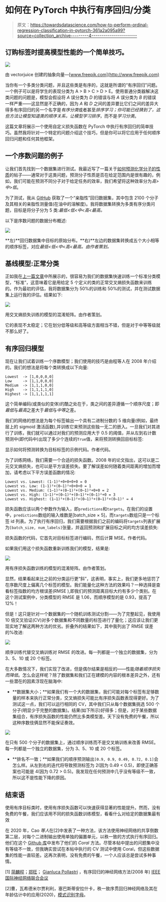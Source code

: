 # 如何在 PyTorch 中执行有序回归/分类

> 原文：<https://towardsdatascience.com/how-to-perform-ordinal-regression-classification-in-pytorch-361a2a095a99?source=collection_archive---------4----------------------->

## 订购标签时提高模型性能的一个简单技巧。

![](img/43a1b34a899ba6629035b66b7e3df474.png)

由 vectorjuice 创建的抽象向量—[www.freepik.com](http://www.freepik.com)

当你有一个多类分类问题，并且这些类是有序的，这就是所谓的“有序回归”问题。一个例子可以是将学生的表现分类为 A > B > C > D > E。使用普通分类器解决这类问题的问题是，模型会假设将 *A* 误分类为 *D* 的错误与将 *A* 误分类为 *B* 的错误一样严重——这显然是不正确的，因为 *A* 和 *D* 之间的差异要比它们之间的差异大得多有序回归的另一个名字是*有序分类*或者甚至*排序学习；*你可能已经猜到了，这些方法让模型知道类的顺序关系，让模型*学习排序*，而不是*学习分类*。

这篇文章将展示一个使用自定义损失函数在 PyTorch 中执行有序回归的简单技巧。虽然我将针对一个特定的问题介绍这个技巧，但是你可以将它应用于任何顺序回归问题和任何其他框架。

## 一个序数问题的例子

让我们首先找到一个数据集进行测试。我最近写了一篇关于[如何预测化学分子的性质](/chemical-predictions-with-3-lines-of-code-c4c6a4ce7378)的帖子——通常对于这类问题，预测分子性质是否在给定范围内是很有趣的，例如，我们可能在预测不同分子对于给定任务的效率，我们希望将这种效率分为*高>中>低*。

</chemical-predictions-with-3-lines-of-code-c4c6a4ce7378>  

为了测试，我从 [GitHub](https://github.com/chemprop/chemprop) 获取了一个“亲脂性”回归数据集，其中包含 2100 个分子及其相关的亲脂性测量值(在油中的溶解度)。我将数据集转换为多类有序分类问题，目标是将分子分为 5 类:*最低<低<中<高<最高。*

以下是序数问题的数据分布概述:

![](img/276a461f8af4ac408281a8273333ea5d.png)

**左)**回归数据集中目标的原始分布。**右)**左边的数据集转换成五个大小相等的顺序标签，对应*最低<低<中<高<最高。由作者策划。*

## 基线模型:正常分类

正如我在[上一篇文章](/chemical-predictions-with-3-lines-of-code-c4c6a4ce7378)中所展示的，很容易为我们的数据集快速训练一个标准分类模型，“标准”，这意味着它是用给定 5 个定义的类的正常交叉熵损失函数来训练的。作为最初的评估，我将数据集分为 50%的训练和 50%的测试，并在测试数据集上运行我的评估。结果如下:

![](img/972e281d0aa55c236689be66a6402bf6.png)

用交叉熵损失训练的模型的混淆矩阵。由作者策划。

它的表现不太稳定；它在划分低等级和高等级方面相当不错，但是对于中等等级就不那么好了。

## 有序回归模型

现在让我们试着训练一个序数模型；我们使用的技巧是由程等人在 2008 年介绍的。我们的想法是将每个类转换成以下向量:

```
Lowest  -> [1,0,0,0,0]
Low     -> [1,1,0,0,0]
Medium  -> [1,1,1,0,0]
High    -> [1,1,1,1,0]
Highest -> [1,1,1,1,1]
```

这个简单编码(或类似的变体)的酷之处在于，类之间的差异遵循一个顺序尺度；即*最低*与*最高*之差大于*最低*与*中等*之差。

我们的网络的想法是为每个标签输出一个具有二进制分数的 5 维向量(例如，最终层上的 sigmoid 激活函数),并训练它来预测这些独一无二的嵌入。一旦我们对其进行了训练，我们就可以通过对我们的预测应用大于 0.5 的阈值，并从左到右计数预测中(即代码中)出现了多少个连续的`True`值，来将预测转换回目标标签:

显示如何将预测转换为目标标签的示例代码。作者代码。

为了训练网络，我们需要一个合适的损失函数。2008 年的论文指出，这可以是二元交叉熵损失，也可以是平方误差损失。要了解误差如何随着类间距离的增加而增加，请考虑以下平方误差函数的情况:

```
Lowest vs. Lowest: (1-1)²+0+0+0+0 = 0
Lowest vs. Low: (1-1)²+(0–1)²+0+0+0 = 1
Lowest vs. Medium: (1–1)²+(0–1)²+(0–1)²+0+0 = 2
Lowest vs. High: (1–1)²+(0–1)²+(0–1)²+(0–1)²+0 = 3
Lowest vs. Highest: (1–1)²+(0–1)²+(0–1)²+(0–1)²+(0–1)² = 4
```

损失函数应该以两个参数作为输入，即`predictions`和`targets`。在我们的设置中，`predictions`数组的输入维数是[batch_size × 5]，而`targets`数组只是一个标签 id 列表。为了执行有序回归，我们需要根据我们之前的编码将`targets`列表扩展为`[batch_size, num_labels]`张量，并返回预测和扩展目标之间的均方误差损失:

损失函数的代码，它首先对目标标签进行编码，然后计算 MSE。作者代码。

如果我们用这个损失函数重新训练我们的模型，结果是:

![](img/3455e18489a6a9c2301c44338116fd27.png)

用有序损失函数训练的模型的混淆矩阵。由作者策划。

显然，结果看起来比之前的分类运行更“斜”，这表明，事实上，我们更多地惩罚了在序数尺度上偏离几个标签的模型。我们能量化这种方法的效果吗？一种选择是查看标签指数的均方根误差(RMSE ),即我们的预测距离目标大约有多少个类别。在这个测试案例中，分类模型的 RMSE 是 1.06，而顺序模型的是 0.93，提高了 12%！

但是！这只是针对一个数据集的一个随机训练测试分割——为了完整起见，我使用 10 倍交叉验证(CV)对多个数据集和不同数量的标签进行了量化；这应该让我们更现实地了解这两种方法的优劣。折叠外的结果如下，其中我列出了 RMSE 误差的%改进:

![](img/e81dab0a87a0135735fb425a3c7fc7ae.png)

顺序训练代替交叉熵训练对 RMSE 的改进。每一列都是一个独立的数据集，分为 3、5、10 或 20 个标签。

在大多数情况下，我们实现了改进，但是偶尔结果是相反的——性能*随着顺序损失而降低*。怎么会这样呢？除了数据集和我们正在建模的内容的根本差异之外，还有一些潜在的因素浮现在脑海中:

*   **数据集大小；**如果我们有一个大的数据集，我们可能对每个标签有足够数量的样本来执行正常分类，交叉熵损失可能比有序损失函数表现得更好。为了测试这一点，我们可以运行相同的 CV，其中我们只从每个数据集挑选 500 个分子(明显少于完整的数据集)。结果(如下所示)好得多；但是，对于某些数据集组合，有序损失函数的性能仍然比多类模型差。天下没有免费的午餐，所以这种序数伎俩显然不能保证奏效。

![](img/7d2a979ddc85128d64b4e4bac2958fe9.png)

在只有 500 个分子的数据集上，通过顺序训练而不是交叉熵训练来改善 RMSE。每一列都是一个独立的数据集，分为 3、5、10 或 20 个标签。

*   **排名不一致；**如果我们的顺序预测输出`[0.9, 0.9, 0.49, 0.72, 0.1]`会怎么样。从左到右的迭代将导致预测标签为 2(因为 0.49 < 0.5)，即使正确答案也可能是 4(因为 0.72 > 0.5)。我发现在任何预测中几乎没有等级不一致，所以这不是性能下降的原因。

## 结束语

使用有序目标类时，使用有序损失函数可以快速获得显著的性能提升。然而，没有免费的午餐，我们应该用不同的损失函数训练模型，看看什么对给定的数据集最有效

在 2020 年，Cao *等人*在[2]中发表了一种方法，该方法使用神经网络的共享倒数第二层，对每个二进制输出使用单独的偏置单元，以秩一致的方式执行有序回归。他们在这个 [Github 库](https://github.com/raschka-research-group/coral_pytorch)中发布了他们的 *Coral* 方法。尽管本帖中提出的问题集中没有等级不一致，但我确实尝试在本帖中执行的 CV 测试中使用 Coral，但这些数据集的性能一直较差。这再次表明，没有免费的午餐，一个人应该总是尝试多种事情。

[1] [简麟程](https://ieeexplore.ieee.org/author/37673823700)；[郑旺](https://ieeexplore.ieee.org/author/37675519600)； [Gianluca Pollastri](https://ieeexplore.ieee.org/author/37694852700) ，有序回归的神经网络方法(2008 年) [IEEE 国际神经网络联合会议](https://ieeexplore.ieee.org/xpl/conhome/4625775/proceeding)

[2]曹，瓦希德米尔贾利利，塞巴斯蒂安拉什卡，秩一致序贯回归神经网络及其在年龄估计中的应用(2020)，[模式识别字母](https://www.sciencedirect.com/science/article/pii/S016786552030413X?via%3Dihub)。
